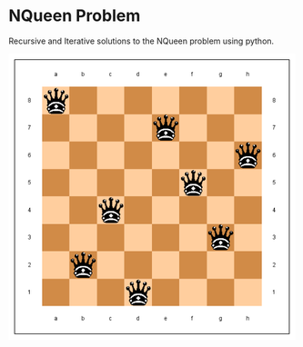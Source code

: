 # NQueen Problem

Recursive and Iterative solutions to the NQueen problem using python.

![](Output.png)
